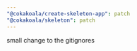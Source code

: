 ```yaml
---
"@cokakoala/create-skeleton-app": patch
"@cokakoala/skeleton": patch
---
```


small change to the gitignores
